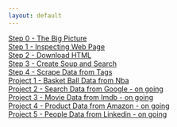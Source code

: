 ```yaml
---
layout: default
---
```


[Step 0 - The Big Picture](book/the-big-picture.html)  
[Step 1 - Inspecting Web Page](book/inspecting.html)  
[Step 2 - Download HTML](book/download-html.html)  
[Step 3 - Create Soup and Search](book/create-soup-and-search.html)  
[Step 4 - Scrape Data from Tags](book/scrape-data-from-tag.html)  
[Project 1 - Basket Ball Data from Nba](book/project1-basketball-data-from-nba.html)  
[Project 2 - Search Data from Google - on going]()  
[Project 3 - Movie Data from Imdb - on going]()  
[Project 4 - Product Data from Amazon - on going]()  
[Project 5 - People Data from Linkedin - on going]()  
